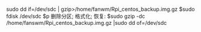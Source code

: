 sudo dd if=/dev/sdc | gzip>/home/fanwm/Rpi_centos_backup.img.gz
$sudo fdisk /dev/sdc
$p
删除分区;
格式化;
恢复:
$sudo gzip -dc /home/fanswm/Rpi_centos_backup.img.gz |sudo dd of=/dev/sdc

